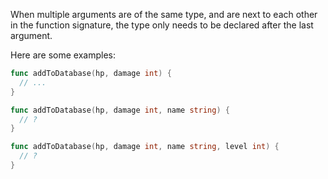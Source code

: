 When multiple arguments are of the same type, and are next to each other in the function signature, the type only needs to be declared after the last argument.

Here are some examples:

```go
func addToDatabase(hp, damage int) {
  // ...
}
```

```go
func addToDatabase(hp, damage int, name string) {
  // ?
}
```

```go
func addToDatabase(hp, damage int, name string, level int) {
  // ?
}
```